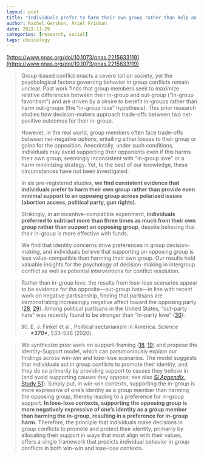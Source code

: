 ```yaml
---
layout: post
title: "Individuals prefer to harm their own group rather than help an opposing group"
author: Rachel Gershon, Ariel Fridman
date: 2022-11-29
categories: [research, social]
tags: choicelogy
---
```


[https://www.pnas.org/doi/10.1073/pnas.2215633119](https://www.pnas.org/doi/10.1073/pnas.2215633119)

> Group-based conflict enacts a severe toll on society, yet the psychological factors governing behavior in group conflicts remain unclear. Past work finds that group members seek to maximize relative differences between their in-group and out-group (“in-group favoritism”) and are driven by a desire to benefit in-groups rather than harm out-groups (the “in-group love” hypothesis). This prior research studies how decision-makers approach trade-offs between two net-positive outcomes for their in-group. 
>
> However, in the real world, group members often face trade-offs between net-negative options, entailing either losses to their group or gains for the opposition. Anecdotally, under such conditions, individuals may avoid supporting their opponents even if this harms their own group, seemingly inconsistent with “in-group love” or a harm minimizing strategy. Yet, to the best of our knowledge, these circumstances have not been investigated. 
>
> In six pre-registered studies, **we find consistent evidence that individuals prefer to harm their own group rather than provide even minimal support to an opposing group across polarized issues (abortion access, political party, gun rights)**. 
>
> Strikingly, in an incentive-compatible experiment, **individuals preferred to subtract more than three times as much from their own group rather than support an opposing group**, despite believing that their in-group is more effective with funds. 
>
> We find that identity concerns drive preferences in group decision-making, and individuals believe that supporting an opposing group is less value-compatible than harming their own group. Our results hold valuable insights for the psychology of decision-making in intergroup conflict as well as potential interventions for conflict resolution.

> Rather than in-group love, the results from lose-lose scenarios appear to be evidence for the opposite—out-group hate—in line with recent work on negative partisanship, finding that partisans are demonstrating increasingly negative affect toward the opposing party ([28](https://www.pnas.org/doi/10.1073/pnas.2215633119#core-r28), [29](https://www.pnas.org/doi/10.1073/pnas.2215633119#core-r29)). Among political partisans in the United States, “out-party hate” was recently found to be stronger than “in-party love” ([30](https://www.pnas.org/doi/10.1073/pnas.2215633119#core-r30)).
>
> 30. E. J. Finkel et al., Political sectarianism in America. *Science* ***\*370\****, 533–536 (2020).

> We synthesize prior work on support-framing ([18](https://www.pnas.org/doi/10.1073/pnas.2215633119#core-r18), [19](https://www.pnas.org/doi/10.1073/pnas.2215633119#core-r19)) and propose the Identity-Support model, which can parsimoniously explain our findings across win-win and lose-lose scenarios. The model suggests that individuals act in group conflicts to promote their identity, and they do so primarily by providing support to causes they believe in (and avoid supporting causes they oppose; see also [*SI Appendix*, Study S1](https://www.pnas.org/lookup/doi/10.1073/pnas.2215633119#supplementary-materials)). Simply put, in win-win contexts, supporting the in-group is more expressive of one’s identity as a group member than harming the opposing group, thereby leading to a preference for in-group support. **In lose-lose contexts, supporting the opposing group is more negatively expressive of one’s identity as a group member than harming the in-group, resulting in a preference for in-group harm.** Therefore, the principle that individuals make decisions in group conflicts to promote and protect their identity, primarily by allocating their support in ways that most align with their values, offers a single framework that predicts individual behavior in group conflicts in both win-win and lose-lose contexts.
